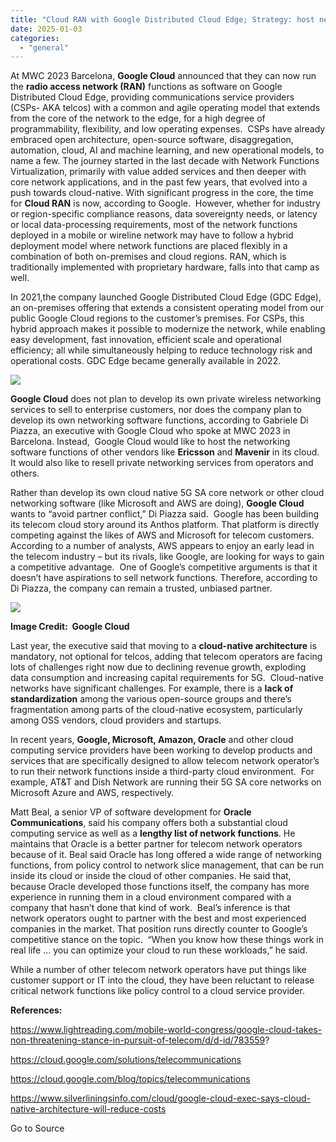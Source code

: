 ```yaml
---
title: "Cloud RAN with Google Distributed Cloud Edge; Strategy: host network functions of other vendors on Google Cloud"
date: 2025-01-03
categories: 
  - "general"
---
```


At MWC 2023 Barcelona, **Google Cloud** announced that they can now run the **radio access network (RAN)** functions as software on Google Distributed Cloud Edge, providing communications service providers (CSPs- AKA telcos) with a common and agile operating model that extends from the core of the network to the edge, for a high degree of programmability, flexibility, and low operating expenses.  CSPs have already embraced open architecture, open-source software, disaggregation, automation, cloud, AI and machine learning, and new operational models, to name a few. The journey started in the last decade with Network Functions Virtualization, primarily with value added services and then deeper with core network applications, and in the past few years, that evolved into a push towards cloud-native. With significant progress in the core, the time for **Cloud RAN** is now, according to Google.  However, whether for industry or region-specific compliance reasons, data sovereignty needs, or latency or local data-processing requirements, most of the network functions deployed in a mobile or wireline network may have to follow a hybrid deployment model where network functions are placed flexibly in a combination of both on-premises and cloud regions. RAN, which is traditionally implemented with proprietary hardware, falls into that camp as well.

In 2021,the company launched Google Distributed Cloud Edge (GDC Edge), an on-premises offering that extends a consistent operating model from our public Google Cloud regions to the customer’s premises. For CSPs, this hybrid approach makes it possible to modernize the network, while enabling easy development, fast innovation, efficient scale and operational efficiency; all while simultaneously helping to reduce technology risk and operational costs. GDC Edge became generally available in 2022.

![](https://storage.googleapis.com/gweb-cloudblog-publish/images/1_ran.max-1000x1000.jpg)

**Google Cloud** does not plan to develop its own private wireless networking services to sell to enterprise customers, nor does the company plan to develop its own networking software functions, according to Gabriele Di Piazza, an executive with Google Cloud who spoke at MWC 2023 in Barcelona. Instead,  Google Cloud would like to host the networking software functions of other vendors like **Ericsson** and **Mavenir** in its cloud.  It would also like to resell private networking services from operators and others.

Rather than develop its own cloud native 5G SA core network or other cloud networking software (like Microsoft and AWS are doing), **Google Cloud** wants to “avoid partner conflict,” Di Piazza said.  Google has been building its telecom cloud story around its Anthos platform. That platform is directly competing against the likes of AWS and Microsoft for telecom customers. According to a number of analysts, AWS appears to enjoy an early lead in the telecom industry – but its rivals, like Google, are looking for ways to gain a competitive advantage.  One of Google’s competitive arguments is that it doesn’t have aspirations to sell network functions. Therefore, according to Di Piazza, the company can remain a trusted, unbiased partner.

![](https://storage.googleapis.com/gweb-cloudblog-publish/images/teleco_2022.max-2500x2500.jpg)

**Image Credit:  Google Cloud**

Last year, the executive said that moving to a **cloud-native architecture** is mandatory, not optional for telcos, adding that telecom operators are facing lots of challenges right now due to declining revenue growth, exploding data consumption and increasing capital requirements for 5G.  Cloud-native networks have significant challenges. For example, there is a **lack of standardization** among the various open-source groups and there’s fragmentation among parts of the cloud-native ecosystem, particularly among OSS vendors, cloud providers and startups.

In recent years, **Google, Microsoft, Amazon, Oracle** and other cloud computing service providers have been working to develop products and services that are specifically designed to allow telecom network operator’s to run their network functions inside a third-party cloud environment.  For example, AT&T and Dish Network are running their 5G SA core networks on Microsoft Azure and AWS, respectively.

Matt Beal, a senior VP of software development for **Oracle Communications**, said his company offers both a substantial cloud computing service as well as a **lengthy list of network functions**. He maintains that Oracle is a better partner for telecom network operators because of it. Beal said Oracle has long offered a wide range of networking functions, from policy control to network slice management, that can be run inside its cloud or inside the cloud of other companies. He said that, because Oracle developed those functions itself, the company has more experience in running them in a cloud environment compared with a company that hasn’t done that kind of work.  Beal’s inference is that network operators ought to partner with the best and most experienced companies in the market. That position runs directly counter to Google’s competitive stance on the topic.  “When you know how these things work in real life … you can optimize your cloud to run these workloads,” he said.

While a number of other telecom network operators have put things like customer support or IT into the cloud, they have been reluctant to release critical network functions like policy control to a cloud service provider.

**References:**

https://www.lightreading.com/mobile-world-congress/google-cloud-takes-non-threatening-stance-in-pursuit-of-telecom/d/d-id/783559?

https://cloud.google.com/solutions/telecommunications

https://cloud.google.com/blog/topics/telecommunications

https://www.silverliningsinfo.com/cloud/google-cloud-exec-says-cloud-native-architecture-will-reduce-costs

Go to Source
